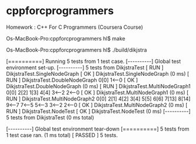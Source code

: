 # cppforcprogrammers
Homework : C++ For C Programmers (Coursera Course)

Os-MacBook-Pro:cppforcprogrammers hl$ make

Os-MacBook-Pro:cppforcprogrammers hl$ ./build/dikjstra

[==========] Running 5 tests from 1 test case.
[----------] Global test environment set-up.
[----------] 5 tests from DikjstraTest
[ RUN      ] DikjstraTest.SingleNodeGraph
[       OK ] DikjstraTest.SingleNodeGraph (0 ms)
[ RUN      ] DikjstraTest.DoubleNodeGraph
0[0]
1<--0
[       OK ] DikjstraTest.DoubleNodeGraph (0 ms)
[ RUN      ] DikjstraTest.MultiNodeGraph1
0[0]
2[2]
1[3]
4[4]
3<--2
2<--0
[       OK ] DikjstraTest.MultiNodeGraph1 (0 ms)
[ RUN      ] DikjstraTest.MultiNodeGraph2
0[0]
2[1]
4[2]
3[4]
5[5]
6[6]
7[13]
8[14]
9<--7
7<--5
5<--3
3<--2
2<--0
[       OK ] DikjstraTest.MultiNodeGraph2 (0 ms)
[ RUN      ] DikjstraTest.NodeTest
[       OK ] DikjstraTest.NodeTest (0 ms)
[----------] 5 tests from DikjstraTest (0 ms total)

[----------] Global test environment tear-down
[==========] 5 tests from 1 test case ran. (1 ms total)
[  PASSED  ] 5 tests.
